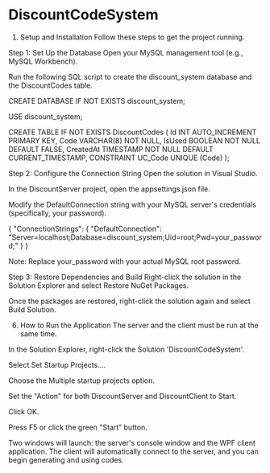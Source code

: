 # DiscountCodeSystem

1. Setup and Installation
Follow these steps to get the project running.

Step 1: Set Up the Database
Open your MySQL management tool (e.g., MySQL Workbench).

Run the following SQL script to create the discount_system database and the DiscountCodes table.

CREATE DATABASE IF NOT EXISTS discount_system;

USE discount_system;

CREATE TABLE IF NOT EXISTS DiscountCodes (
    Id INT AUTO_INCREMENT PRIMARY KEY,
    Code VARCHAR(8) NOT NULL,
    IsUsed BOOLEAN NOT NULL DEFAULT FALSE,
    CreatedAt TIMESTAMP NOT NULL DEFAULT CURRENT_TIMESTAMP,
    CONSTRAINT UC_Code UNIQUE (Code)
);

Step 2: Configure the Connection String
Open the solution in Visual Studio.

In the DiscountServer project, open the appsettings.json file.

Modify the DefaultConnection string with your MySQL server's credentials (specifically, your password).

{
  "ConnectionStrings": {
    "DefaultConnection": "Server=localhost;Database=discount_system;Uid=root;Pwd=your_password;"
  }
}

Note: Replace your_password with your actual MySQL root password.

Step 3: Restore Dependencies and Build
Right-click the solution in the Solution Explorer and select Restore NuGet Packages.

Once the packages are restored, right-click the solution again and select Build Solution.

6. How to Run the Application
The server and the client must be run at the same time.

In the Solution Explorer, right-click the Solution 'DiscountCodeSystem'.

Select Set Startup Projects....

Choose the Multiple startup projects option.

Set the "Action" for both DiscountServer and DiscountClient to Start.

Click OK.

Press F5 or click the green "Start" button.

Two windows will launch: the server's console window and the WPF client application. The client will automatically connect to the server, and you can begin generating and using codes.
